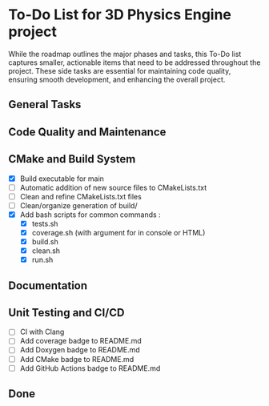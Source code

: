 # To-Do List for 3D Physics Engine project

While the roadmap outlines the major phases and tasks, this To-Do list captures smaller, actionable items that need to be addressed throughout the project. These side tasks are essential for maintaining code quality, ensuring smooth development, and enhancing the overall project. 

## General Tasks

## Code Quality and Maintenance

## CMake and Build System

- [x] Build executable for main
- [ ] Automatic addition of new source files to CMakeLists.txt
- [ ] Clean and refine CMakeLists.txt files
- [ ] Clean/organize generation of build/
- [x] Add bash scripts for common commands :
    - [x] tests.sh
    - [x] coverage.sh (with argument for in console or HTML)
    - [x] build.sh
    - [x] clean.sh
    - [x] run.sh

## Documentation

## Unit Testing and CI/CD

- [ ] CI with Clang
- [ ] Add coverage badge to README.md
- [ ] Add Doxygen badge to README.md
- [ ] Add CMake badge to README.md
- [ ] Add GitHub Actions badge to README.md

## Done
